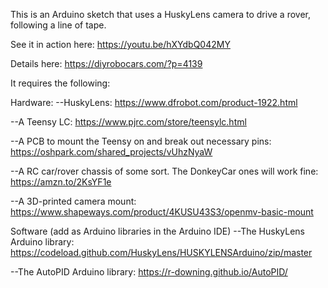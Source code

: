 This is an Arduino sketch that uses a HuskyLens camera to drive a rover, following a line of tape.

See it in action here: https://youtu.be/hXYdbQ042MY

Details here: https://diyrobocars.com/?p=4139

It requires the following:

Hardware:
--HuskyLens: https://www.dfrobot.com/product-1922.html

--A Teensy LC: https://www.pjrc.com/store/teensylc.html

--A PCB to mount the Teensy on and break out necessary pins: https://oshpark.com/shared_projects/vUhzNyaW

--A RC car/rover chassis of some sort. The DonkeyCar ones will work fine: https://amzn.to/2KsYF1e

--A 3D-printed camera mount: https://www.shapeways.com/product/4KUSU43S3/openmv-basic-mount

Software (add as Arduino libraries in the Arduino IDE)
--The HuskyLens Arduino library: https://codeload.github.com/HuskyLens/HUSKYLENSArduino/zip/master

--The AutoPID Arduino library: https://r-downing.github.io/AutoPID/
